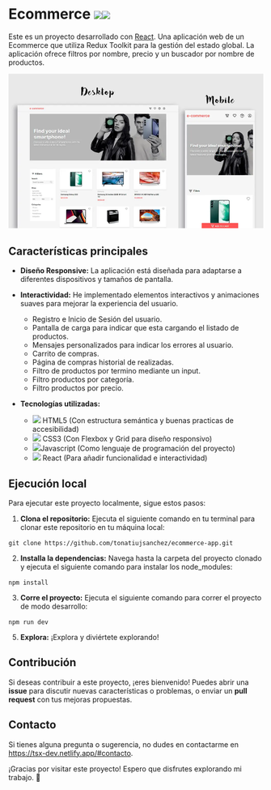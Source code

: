 # Ecommerce  <img src="https://img.icons8.com/color/32/000000/javascript--v1.png"/><img src="https://img.icons8.com/color/32/000000/react-native.png"/>

Este es un proyecto desarrollado con [React](https://reactjs.org). Una aplicación web de un Ecommerce que utiliza Redux Toolkit para la gestión del estado global. La aplicación ofrece filtros por nombre, precio y un buscador por nombre de productos.

[![Ecommerce](/public/screen-ecommerce-app.webp)](https://ecommerce-jsx.netlify.app)

## Características principales

- **Diseño Responsive:** La aplicación está diseñada para adaptarse a diferentes dispositivos y tamaños de pantalla.
  
- **Interactividad:** He implementado elementos interactivos y animaciones suaves para mejorar la experiencia del usuario.
    - Registro e Inicio de Sesión del usuario.
    - Pantalla de carga para indicar que esta cargando el listado de productos. 
    - Mensajes personalizados para indicar los errores al usuario.
    - Carrito de compras.
    - Página de compras historial de realizadas.
    - Filtro de productos por termino mediante un input.
    - Filtro productos por categoría.
    - Filtro productos por precio.

- **Tecnologías utilizadas:**
    - <img src="https://img.icons8.com/color/32/000000/html-5--v1.png"/> HTML5 (Con estructura semántica y buenas practicas de accesibilidad)
    - <img src="https://img.icons8.com/color/32/000000/css3.png"/> CSS3 (Con Flexbox y Grid para diseño responsivo)
    - <img src="https://img.icons8.com/color/32/000000/javascript--v1.png"/>Javascript (Como lenguaje de programación del proyecto)
    - <img src="https://img.icons8.com/color/32/000000/react-native.png"/> React (Para añadir funcionalidad e interactividad)



## Ejecución local

Para ejecutar este proyecto localmente, sigue estos pasos:

1. **Clona el repositorio:** Ejecuta el siguiente comando en tu terminal para clonar este repositorio en tu máquina local:
```
git clone https://github.com/tonatiujsanchez/ecommerce-app.git
```

2. **Installa la dependencias:** Navega hasta la carpeta del proyecto clonado y ejecuta el siguiente comando para instalar los node_modules:
```
npm install
```

3. **Corre el proyecto:** Ejecuta el siguiente comando para correr el proyecto de modo desarrollo:
```
npm run dev
```

5. **Explora:** ¡Explora y diviértete explorando!

## Contribución

Si deseas contribuir a este proyecto, ¡eres bienvenido! Puedes abrir una __issue__ para discutir nuevas características o problemas, o enviar un __pull request__ con tus mejoras propuestas.


## Contacto

Si tienes alguna pregunta o sugerencia, no dudes en contactarme en https://tsx-dev.netlify.app/#contacto.

¡Gracias por visitar este proyecto! Espero que disfrutes explorando mi trabajo. 🤗
